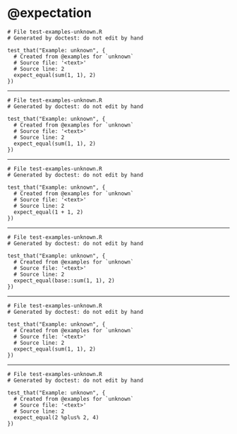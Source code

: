 # @expectation

    
    # File test-examples-unknown.R
    # Generated by doctest: do not edit by hand
    
    test_that("Example: unknown", {
      # Created from @examples for `unknown`
      # Source file: '<text>'
      # Source line: 2
      expect_equal(sum(1, 1), 2)
    })
    

---

    
    # File test-examples-unknown.R
    # Generated by doctest: do not edit by hand
    
    test_that("Example: unknown", {
      # Created from @examples for `unknown`
      # Source file: '<text>'
      # Source line: 2
      expect_equal(sum(1, 1), 2)
    })
    

---

    
    # File test-examples-unknown.R
    # Generated by doctest: do not edit by hand
    
    test_that("Example: unknown", {
      # Created from @examples for `unknown`
      # Source file: '<text>'
      # Source line: 2
      expect_equal(1 + 1, 2)
    })
    

---

    
    # File test-examples-unknown.R
    # Generated by doctest: do not edit by hand
    
    test_that("Example: unknown", {
      # Created from @examples for `unknown`
      # Source file: '<text>'
      # Source line: 2
      expect_equal(base::sum(1, 1), 2)
    })
    

---

    
    # File test-examples-unknown.R
    # Generated by doctest: do not edit by hand
    
    test_that("Example: unknown", {
      # Created from @examples for `unknown`
      # Source file: '<text>'
      # Source line: 2
      expect_equal(sum(1, 1), 2)
    })
    

---

    
    # File test-examples-unknown.R
    # Generated by doctest: do not edit by hand
    
    test_that("Example: unknown", {
      # Created from @examples for `unknown`
      # Source file: '<text>'
      # Source line: 2
      expect_equal(2 %plus% 2, 4)
    })
    


